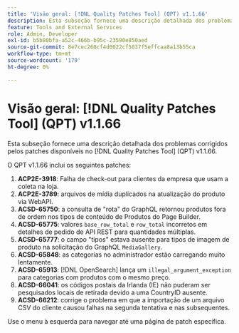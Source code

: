 ```yaml
---
title: 'Visão geral: [!DNL Quality Patches Tool] (QPT) v1.1.66'
description: Esta subseção fornece uma descrição detalhada dos problemas corrigidos pelos patches disponíveis no  [!DNL Quality Patches Tool] (QPT) v1.1.66.
feature: Tools and External Services
role: Admin, Developer
exl-id: b5b80bfa-a52c-466b-b95c-23590e850aed
source-git-commit: 8e7cec268cf4d0022cf5037f5effcaa8a13b55ca
workflow-type: tm+mt
source-wordcount: '179'
ht-degree: 0%

---
```


# Visão geral: [!DNL Quality Patches Tool] (QPT) v1.1.66

Esta subseção fornece uma descrição detalhada dos problemas corrigidos pelos patches disponíveis no [!DNL Quality Patches Tool] (QPT) v1.1.66.

O QPT v1.1.66 inclui os seguintes patches:
1. **ACP2E-3918**: Falha de check-out para clientes da empresa que usam a coleta na loja.
1. **ACP2E-3789**: arquivos de mídia duplicados na atualização do produto via WebAPI.
1. **ACSD-65750**: a consulta de &quot;rota&quot; do GraphQL retornou produtos fora de ordem nos tipos de conteúdo de Produtos do Page Builder.
1. **ACSD-65775**: valores `base_row_total` e `row_total` incorretos em detalhes de pedido de API REST para quantidades múltiplas.
1. **ACSD-65777**: o campo &quot;tipos&quot; estava ausente para tipos de imagem de produto na solicitação do GraphQL `MediaGallery`.
1. **ACSD-65848**: as categorias no administrador estão carregando muito lentamente.
1. **ACSD-65913**: [!DNL OpenSearch] lança um `illegal_argument_exception` para categorias com produtos com o mesmo preço.
1. **ACSD-66041**: os códigos postais da Irlanda (IE) não puderam ser pesquisados locais de retirada devido a uma CountryID ausente.
1. **ACSD-66212**: corrige o problema em que a importação de um arquivo CSV do cliente causou falhas na segunda tentativa e nas subsequentes.

Use o menu à esquerda para navegar até uma página de patch específica.
